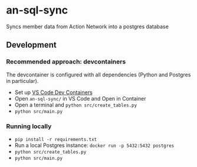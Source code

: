 # an-sql-sync

Syncs member data from Action Network into a postgres database

## Development

### Recommended approach: devcontainers

The devcontainer is configured with all dependencies (Python and Postgres in particular).

- Set up [VS Code Dev Containers](https://code.visualstudio.com/docs/devcontainers/tutorial)
- Open `an-sql-sync/` in VS Code and Open in Container
- Open a terminal and `python src/create_tables.py`
- `python src/main.py`

### Running locally

- `pip install -r requirements.txt`
- Run a local Postgres instance: `docker run -p 5432:5432 postgres`
- `python src/create_tables.py`
- `python src/main.py`
